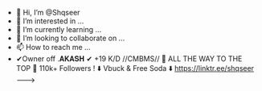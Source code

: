 - 👋 Hi, I’m @Shqseer
- 👀 I’m interested in ...
- 🌱 I’m currently learning ...
- 💞️ I’m looking to collaborate on ...
- 📫 How to reach me ...
- ✔Owner off .𝐀𝐊𝐀𝐒𝐇 ✔
+19 K/D   //CMBMS//
:crown: ALL THE WAY TO THE TOP :crown:
110k+  Followers !
:arrow_down: Vbuck & Free Soda :arrow_down:   https://linktr.ee/shqseer
--->
